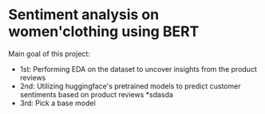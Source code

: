 # Sentiment analysis on women'clothing using BERT

Main goal of this project:
* 1st: Performing EDA on the dataset to uncover insights from the product reviews
* 2nd: Utilizing huggingface's pretrained models to predict customer sentiments based on product reviews
  *sdasda
* 3rd: Pick a base model
